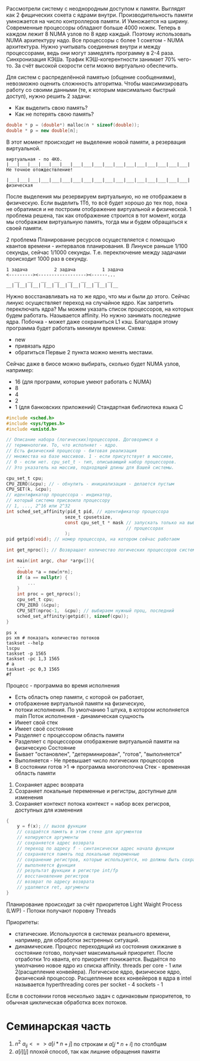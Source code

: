 Рассмотрели систему с неоднородным доступом к памяти. Выглядят как 2 фищических сокета с ядрами внутри. Производительность памяти умножается на число контроллеров памяти. И Умножается на ширину. Современные процессоры обладают больше 4000 ножек. Теперь в каждом лежит 8 NUMA узлов по 8 ядер каждый. Поэтому использовать NUMA архитектуру надо. Все процессоры с более 1 сокетом - NUMA архитектура. Нужно учитывать соединения внутри и между процессорами, ведь они могут замедлять программу в 2-4 раза. 
Синхронизация КЭШа. Трафик КЭШ-когерентности занимает 70% чего-то. За счёт высокой скорости сети можно виртуально обеспечить. 

Для систем с распределённой памятью (общение сообщениями), невозможно оценить сложнность алгоритма. 
Чтобы максимизировать работу со своими данными (те, к которым максимально быстрый доступ), нужно решить 2 задачи:
- Как выделить свою память?
- Как не потерять свою память?
``` cpp
double * p = (double*) malloc(n * sizeof(double));
double * p = new double[n];
```
В этот момент происходит не выделение новой памяти, а резервация виртуальной. 
```
виртуальная - по 4Кб. 
|___|___|___|___|___|___|___|___|___|___|___|___|___|___|___|___|___|
Не точное отождествление!

|___|___|___|___|___|___|___|___|___|___|___|___|___|___|___|___|___|
физическая
```
После выделения мы резервируем виртуальную, но не отображаем в физическую. 
Если выделить 1Тб, то всё будет хорошо до тех пор, пока не обратимся и не построим отображение виртуальной и физической. 
1 проблема решена, так как отображение строится в тот момент, когда мы отображаем виртуальную память, тогда мы и будем обращаться к своей памяти. 

2 проблема
Планирование ресурсов осуществляется с помощью квантов времени - интервалов планирования. 
В Линуксе раньше 1/100 секунды, сейчас 1/1000 секунды. Т.е. переключение между задачами происходит 1000 раз в секунду. 
```
1 задача          2 задача          1 задача
<---------><------------------><------...
   __   __   __   __   __   __   __   __
__| |__| |__| |__| |__| |__| |__| |__| |__
```
Нужно восстанавливать на то же ядро, что мы и были до этого. Сейчас линукс осуществляет переход на случайное ядро. Как запретить переключать ядра? Мы можем указать список процессоров, на которых будем работать. Называется affinity. Но нужно занимать последние ядра. Побочка - может даже сохраниться L1 кэш. Благодаря этому программа будет работать минимум времени. 
Схема:
- new
- привязать ядро
- обратиться
Первые 2 пункта можно менять местами. 

Сейчас даже в биосе можно выбирать, сколько будет NUMA узлов, например:
- 16 (для программ, которые умеют работать с NUMA)
- 8
- 4
- 2
- 1 (для банковских приложений)
Стандартная библиотека языка С
``` c
#include <sched.h>
#include <sys/types.h>
#include <unistd.h>

// Описание набора (логических)процессоров. Договоримся о 
// терминологии. То, что исполняет - ядро.
// Есть физический процессор - битовая реализация 
// множества на базе массивов. 1 - если присутствует в массиве,
// 0 - если нет. cpu_set_t - тип, описывающий набор процессоров. 
// Это указатель на массив, подходящей длины для Вашей системы.

cpu_set_t cpu;
CPU_ZERO(&cpu); // - обнулить - инициализация - делается пустым
CPU_SET(k, &cpu);
// идентификатор процессора - индикатор, 
// который система присвоила процессору
// 1, ..., 2^16 или 2^32
int sched_set_affinity(pid_t pid, // идентификатор процессора
					  seze_t cpusetsize,
					  const cpu_set_t * mask // запускать только на выбранных
											 // процессорах
					  );
pid getpid(void); // номер процессора, на котором сейчас работаем

int get_nproc(); // Возвращает количество логических процессоров системы

int main(int argc, char *argv[]){
	...
	double *a = new[n*n];
	if (a == nullptr) {
		...
	}
	int proc = get_nprocs();
	cpu_set_t cpu;
	CPU_ZERO (&cpu);
	CPU_SET(nproc-1,  &cpu); // выбираем нужный проц, последний
	sched_set_affinity(getpid(), sizeof(cpu));
}


```
``` shell
ps x
ps xm # показать количество потоков
taskset --help
lscpu
taskset -p 1565
taskset -pc 1,3 1565
# a
taskset -pc 0,3 1565
#f
```
Процесс - программа во время исполнения
- Есть область опер памяти, с которой он работает,
- отображение виртуальной памяти на физическую,
- потоки исполнения. По умолчанию 1 штука, в котором исполняется main
Поток исполнения - динамическая сущность
- Имеет свой стек
- Имеет своё состояние
- Разделяет с процессором область памяти
- Разделяет с процессором отображение виртуальной памяти на физическую
Состояние
- Бывает "остановлен", "детерминирован", "готов", "выполняется"
- Выполняется - Не превышает число логических процессоров
- В состоянии готов >1 => программа многопоточна
Стек - временная область памяти
1) Сохраняет адрес возврата
2) Созраняет локальные переменные и регистры, доступные для изменения
3) Сохраняет контекст потока
контекст = набор всех регисров, доступных для изменения
``` c
{
	y = f(x); // вызов функции
	// создаётся память в этом стеке для аргументов
	// копируются аргументы
	// сохраняется адрес возврата
	// переход по адресу f - синтаксически адрес начала функции
	// сохраняется память под локальные переменные
	// сохранение регистров, которые используются, но должны быть сохранены
	// выполняется функция
	// результат функции в регистре int/fp
	// восстановление регистров
	// возврат по адресу возврата
	// удаляются ret, аргументы
}
```

Планирование происходит за счёт приоритетов
Light Waight Process (LWP) - Потоки получают поровну
Threads

Приоритеты:
- статические. Используются в системах реального времени, например, для обработки экстренных ситуаций. 
- динамические. Процесс переходящий из состояния ожижание в состояние готово, получает максимальный приоритет. После отработки 1го кванта, его приоритет понижается. 
Выдаётся по умолчанию новое ядро из списка affinity. 
threads per core - 1 или 2(расщепление конвейера). Логическое ядро, физическое ядро, физический процессор. 
Расщепление всех конвейеров в ядра в intel называется hyperthreading
cores per socket - 4
sockets - 1

Если в состоянии готов несколько задач с одинаковым приоритетов, то обычная циклическая обработка всех потоков. 

# Семинарская часть
1) $n^2$ $a_{ij} <=> a[i * n + j]$ по строкам  и $a[j * n + i]$ по столбцам
2) $a[i][j]$ плохой способ, так как лишние обращения памяти
